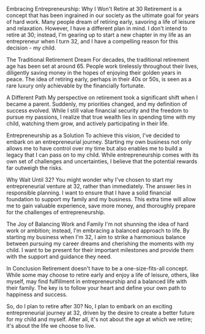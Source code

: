 Embracing Entrepreneurship: Why I Won't Retire at 30
Retirement is a concept that has been ingrained in our society as the ultimate goal for years of hard work. Many people dream of retiring early, savoring a life of leisure and relaxation. However, I have a different plan in mind. I don't intend to retire at 30; instead, I'm gearing up to start a new chapter in my life as an entrepreneur when I turn 32, and I have a compelling reason for this decision - my child.

The Traditional Retirement Dream
For decades, the traditional retirement age has been set at around 65. People work tirelessly throughout their lives, diligently saving money in the hopes of enjoying their golden years in peace. The idea of retiring early, perhaps in their 40s or 50s, is seen as a rare luxury only achievable by the financially fortunate.

A Different Path
My perspective on retirement took a significant shift when I became a parent. Suddenly, my priorities changed, and my definition of success evolved. While I still value financial security and the freedom to pursue my passions, I realize that true wealth lies in spending time with my child, watching them grow, and actively participating in their life.

Entrepreneurship as a Solution
To achieve this vision, I've decided to embark on an entrepreneurial journey. Starting my own business not only allows me to have control over my time but also enables me to build a legacy that I can pass on to my child. While entrepreneurship comes with its own set of challenges and uncertainties, I believe that the potential rewards far outweigh the risks.

Why Wait Until 32?
You might wonder why I've chosen to start my entrepreneurial venture at 32, rather than immediately. The answer lies in responsible planning. I want to ensure that I have a solid financial foundation to support my family and my business. This extra time will allow me to gain valuable experience, save more money, and thoroughly prepare for the challenges of entrepreneurship.

The Joy of Balancing Work and Family
I'm not shunning the idea of hard work or ambition; instead, I'm embracing a balanced approach to life. By starting my business when I'm 32, I aim to strike a harmonious balance between pursuing my career dreams and cherishing the moments with my child. I want to be present for their important milestones and provide them with the support and guidance they need.

In Conclusion
Retirement doesn't have to be a one-size-fits-all concept. While some may choose to retire early and enjoy a life of leisure, others, like myself, may find fulfillment in entrepreneurship and a balanced life with their family. The key is to follow your heart and define your own path to happiness and success.

So, do I plan to retire after 30? No, I plan to embark on an exciting entrepreneurial journey at 32, driven by the desire to create a better future for my child and myself. After all, it's not about the age at which we retire; it's about the life we choose to live.